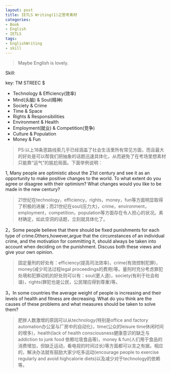 ```yaml
---
layout: post
title: IETLS Writing(1)之思考素材
categories:
- Book
- English
- IETLS
tags:
- EnglishWriting
- skill
---
```


> Maybe English is lovely.  

Skill:

key: TM STREEC $  

- Technology & Efficiency(效率)
- Mind(头脑) & Soul(精神)
- Society & Crime
- Time & Space
- Rights & Responsibilities
- Environment & Health
- Employment(就业) & Competition(竞争)
- Culture & Population
- Money & Fun  

> PS:以上18条思路线索几乎已经涵盖了社会生活里所有常见方面，而且最大的好处是可以帮我们把抽象的话题迅速具体化，从而避免了在考场里想素材只能靠“运气”的尴尬局面。下面举例说明：  


1, Many people are optimistic about the 21st century and see it as an opportunity to make positive changes to the world. To what extent do you agree or disagree with their optimism? What changes would you like to be made in the new century?  

> 21世纪在technology，efficiency，rights，money，fun等方面明显取得了积极的进展；而21世纪在soul(压力大)，crime，environment，employment，competition，population等方面存在令人担心的状况。素材确定，如此空洞的话题，立刻就具体化了。  

2，Some people believe that there should be fixed punishments for each type of crime.Others,however,argue that the circumstances of an individual crime, and the motivation for committing it, should always be taken into account when deciding on the punishment. Discuss both these views and give your own opinion.  

> 固定量刑的好处有：efficiency(提高司法效率)，crime(有效控制犯罪)， money(减少司法过程legal proceedings的费用)等。量刑时充分考虑罪犯处境和犯罪动机的好处则可以有：soul(更人道)，society(有利于社会和谐)，rights(罪犯也是公民，公民理应得到尊重)等。  

3，In some countries the average weight of people is increasing and their levels of health and fitness are decreasing. What do you think are the causes of these problems  and what measures should be taken to solve them?  

> 肥胖人数激增的原因可以从technology(特别是office and factory automation办公室与厂房中的自动化)，time(公众的leisure time休闲时间的增多)，health(lack of health consciousness健康意识的缺乏与addiction to junk food 依赖垃圾食品等)，money & fun(人们用于食品的消费增加，但缺乏运动，看电视的时间过长)等方面都可以言之有据。相应的，解决办法就有鼓励大家少吃多运动(encourage people to exercise regularly and avoid highcalorie diets)以及减少对于technology的依赖等。  

